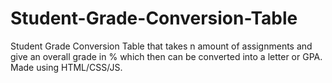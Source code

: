# Student-Grade-Conversion-Table
Student Grade Conversion Table that takes n amount of assignments and give an overall grade in % which then can be converted into a letter or GPA. Made using HTML/CSS/JS.
